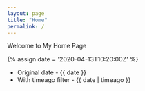 ```yaml
---
layout: page
title: "Home"
permalink: /
---
```



Welcome to My Home Page

{% assign date = '2020-04-13T10:20:00Z' %}

- Original date - {{ date }}
- With timeago filter - {{ date | timeago }}
